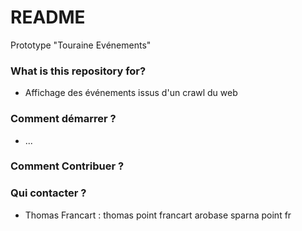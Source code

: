 # README #

Prototype "Touraine Evénements"

### What is this repository for? ###

* Affichage des événements issus d'un crawl du web

### Comment démarrer ? ###

* ...

### Comment Contribuer ? ###



### Qui contacter ? ###

* Thomas Francart : thomas point francart arobase sparna point fr